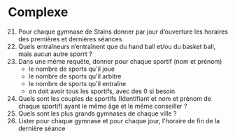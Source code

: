 # Complexe

21. Pour chaque gymnase de Stains donner par jour d’ouverture les horaires des premières et dernières séances
17. Quels entraîneurs n’entraînent que du hand ball et/ou du basket ball, mais aucun autre sporrt ?
20. Dans une même requête, donner pour chaque sportif (nom et prénom)
	- le nombre de sports qu'il joue
	- le nombre de sports qu'il arbitre
	- le nombre de sports qu'il entraîne
	- on doit avoir tous les sportifs, avec des 0 si besoin
18. Quels sont les couples de sportifs (Identifiant et nom et prénom de chaque sportif) ayant le même âge et le même conseiller ?
16. Quels sont les plus grands gymnases de chaque ville ?
7. Lister pour chaque gymnase et pour chaque jour, l'horaire de fin de la dernière séance

